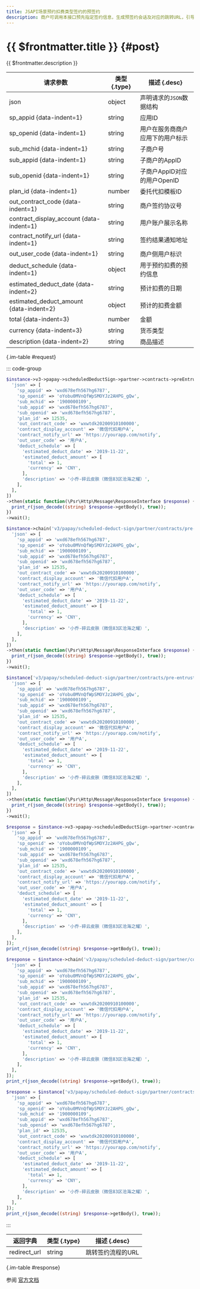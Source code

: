 ```yaml
---
title: JSAPI场景预约扣费类型签约的预签约
description: 商户可调用本接口预先指定签约信息，生成预签约会话及对应的跳转URL，引导用户在微信内访问跳转签约流程的URL跳转至微信支付的页面。
---
```


# {{ $frontmatter.title }} {#post}

{{ $frontmatter.description }}

| 请求参数 | 类型 {.type} | 描述 {.desc}
| --- | --- | ---
| json | object | 声明请求的`JSON`数据结构
| sp_appid {data-indent=1} | string | 应用ID
| sp_openid {data-indent=1} | string | 用户在服务商商户应用下的用户标示
| sub_mchid {data-indent=1} | string | 子商户号
| sub_appid {data-indent=1} | string | 子商户的AppID
| sub_openid {data-indent=1} | string | 子商户AppID对应的用户OpenID
| plan_id {data-indent=1} | number | 委托代扣模板ID
| out_contract_code {data-indent=1} | string | 商户签约协议号
| contract_display_account {data-indent=1} | string | 用户账户展示名称
| contract_notify_url {data-indent=1} | string | 签约结果通知地址
| out_user_code {data-indent=1} | string | 商户侧用户标识
| deduct_schedule {data-indent=1} | object | 用于预约扣费的预约信息
| estimated_deduct_date {data-indent=2} | string | 预计扣费的日期
| estimated_deduct_amount {data-indent=2} | object | 预计的扣费金额
| total {data-indent=3} | number | 金额
| currency {data-indent=3} | string | 货币类型
| description {data-indent=2} | string | 商品描述

{.im-table #request}

::: code-group

```php [异步纯链式]
$instance->v3->papay->scheduledDeductSign->partner->contracts->preEntrustSign->jsapi->postAsync([
  'json' => [
    'sp_appid' => 'wxd678efh567hg6787',
    'sp_openid' => 'oYobu0MVnQfWpSMOYJz2AHPG_gQw',
    'sub_mchid' => '1900000109',
    'sub_appid' => 'wxd678efh567hg6787',
    'sub_openid' => 'wxd678efh567hg6787',
    'plan_id' => 12535,
    'out_contract_code' => 'wxwtdk20200910100000',
    'contract_display_account' => '微信代扣用户A',
    'contract_notify_url' => 'https://yourapp.com/notify',
    'out_user_code' => '用户A',
    'deduct_schedule' => [
      'estimated_deduct_date' => '2019-11-22',
      'estimated_deduct_amount' => [
        'total' => 1,
        'currency' => 'CNY',
      ],
      'description' => '小乔-碎云皮肤（微信83区沧海之耀）',
    ],
  ],
])
->then(static function(\Psr\Http\Message\ResponseInterface $response) {
  print_r(json_decode((string) $response->getBody(), true));
})
->wait();
```

```php [异步声明式]
$instance->chain('v3/papay/scheduled-deduct-sign/partner/contracts/pre-entrust-sign/jsapi')->postAsync([
  'json' => [
    'sp_appid' => 'wxd678efh567hg6787',
    'sp_openid' => 'oYobu0MVnQfWpSMOYJz2AHPG_gQw',
    'sub_mchid' => '1900000109',
    'sub_appid' => 'wxd678efh567hg6787',
    'sub_openid' => 'wxd678efh567hg6787',
    'plan_id' => 12535,
    'out_contract_code' => 'wxwtdk20200910100000',
    'contract_display_account' => '微信代扣用户A',
    'contract_notify_url' => 'https://yourapp.com/notify',
    'out_user_code' => '用户A',
    'deduct_schedule' => [
      'estimated_deduct_date' => '2019-11-22',
      'estimated_deduct_amount' => [
        'total' => 1,
        'currency' => 'CNY',
      ],
      'description' => '小乔-碎云皮肤（微信83区沧海之耀）',
    ],
  ],
])
->then(static function(\Psr\Http\Message\ResponseInterface $response) {
  print_r(json_decode((string) $response->getBody(), true));
})
->wait();
```

```php [异步属性式]
$instance['v3/papay/scheduled-deduct-sign/partner/contracts/pre-entrust-sign/jsapi']->postAsync([
  'json' => [
    'sp_appid' => 'wxd678efh567hg6787',
    'sp_openid' => 'oYobu0MVnQfWpSMOYJz2AHPG_gQw',
    'sub_mchid' => '1900000109',
    'sub_appid' => 'wxd678efh567hg6787',
    'sub_openid' => 'wxd678efh567hg6787',
    'plan_id' => 12535,
    'out_contract_code' => 'wxwtdk20200910100000',
    'contract_display_account' => '微信代扣用户A',
    'contract_notify_url' => 'https://yourapp.com/notify',
    'out_user_code' => '用户A',
    'deduct_schedule' => [
      'estimated_deduct_date' => '2019-11-22',
      'estimated_deduct_amount' => [
        'total' => 1,
        'currency' => 'CNY',
      ],
      'description' => '小乔-碎云皮肤（微信83区沧海之耀）',
    ],
  ],
])
->then(static function(\Psr\Http\Message\ResponseInterface $response) {
  print_r(json_decode((string) $response->getBody(), true));
})
->wait();
```

```php [同步纯链式]
$response = $instance->v3->papay->scheduledDeductSign->partner->contracts->preEntrustSign->jsapi->post([
  'json' => [
    'sp_appid' => 'wxd678efh567hg6787',
    'sp_openid' => 'oYobu0MVnQfWpSMOYJz2AHPG_gQw',
    'sub_mchid' => '1900000109',
    'sub_appid' => 'wxd678efh567hg6787',
    'sub_openid' => 'wxd678efh567hg6787',
    'plan_id' => 12535,
    'out_contract_code' => 'wxwtdk20200910100000',
    'contract_display_account' => '微信代扣用户A',
    'contract_notify_url' => 'https://yourapp.com/notify',
    'out_user_code' => '用户A',
    'deduct_schedule' => [
      'estimated_deduct_date' => '2019-11-22',
      'estimated_deduct_amount' => [
        'total' => 1,
        'currency' => 'CNY',
      ],
      'description' => '小乔-碎云皮肤（微信83区沧海之耀）',
    ],
  ],
]);
print_r(json_decode((string) $response->getBody(), true));
```

```php [同步声明式]
$response = $instance->chain('v3/papay/scheduled-deduct-sign/partner/contracts/pre-entrust-sign/jsapi')->post([
  'json' => [
    'sp_appid' => 'wxd678efh567hg6787',
    'sp_openid' => 'oYobu0MVnQfWpSMOYJz2AHPG_gQw',
    'sub_mchid' => '1900000109',
    'sub_appid' => 'wxd678efh567hg6787',
    'sub_openid' => 'wxd678efh567hg6787',
    'plan_id' => 12535,
    'out_contract_code' => 'wxwtdk20200910100000',
    'contract_display_account' => '微信代扣用户A',
    'contract_notify_url' => 'https://yourapp.com/notify',
    'out_user_code' => '用户A',
    'deduct_schedule' => [
      'estimated_deduct_date' => '2019-11-22',
      'estimated_deduct_amount' => [
        'total' => 1,
        'currency' => 'CNY',
      ],
      'description' => '小乔-碎云皮肤（微信83区沧海之耀）',
    ],
  ],
]);
print_r(json_decode((string) $response->getBody(), true));
```

```php [同步属性式]
$response = $instance['v3/papay/scheduled-deduct-sign/partner/contracts/pre-entrust-sign/jsapi']->post([
  'json' => [
    'sp_appid' => 'wxd678efh567hg6787',
    'sp_openid' => 'oYobu0MVnQfWpSMOYJz2AHPG_gQw',
    'sub_mchid' => '1900000109',
    'sub_appid' => 'wxd678efh567hg6787',
    'sub_openid' => 'wxd678efh567hg6787',
    'plan_id' => 12535,
    'out_contract_code' => 'wxwtdk20200910100000',
    'contract_display_account' => '微信代扣用户A',
    'contract_notify_url' => 'https://yourapp.com/notify',
    'out_user_code' => '用户A',
    'deduct_schedule' => [
      'estimated_deduct_date' => '2019-11-22',
      'estimated_deduct_amount' => [
        'total' => 1,
        'currency' => 'CNY',
      ],
      'description' => '小乔-碎云皮肤（微信83区沧海之耀）',
    ],
  ],
]);
print_r(json_decode((string) $response->getBody(), true));
```

:::

| 返回字典 | 类型 {.type} | 描述 {.desc}
| --- | --- | ---
| redirect_url | string | 跳转签约流程的URL

{.im-table #response}

参阅 [官方文档](https://pay.weixin.qq.com/docs/partner/apis/entrusted-payment/partner/partner-jsapi-scheduled-deduct-pre-sign.html)

